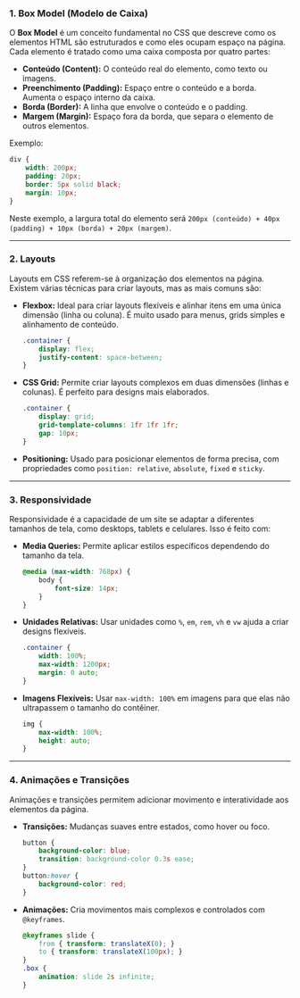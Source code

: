 ### 1. **Box Model (Modelo de Caixa)**
O **Box Model** é um conceito fundamental no CSS que descreve como os elementos HTML são estruturados e como eles ocupam espaço na página. Cada elemento é tratado como uma caixa composta por quatro partes:

- **Conteúdo (Content):** O conteúdo real do elemento, como texto ou imagens.
- **Preenchimento (Padding):** Espaço entre o conteúdo e a borda. Aumenta o espaço interno da caixa.
- **Borda (Border):** A linha que envolve o conteúdo e o padding.
- **Margem (Margin):** Espaço fora da borda, que separa o elemento de outros elementos.

Exemplo:
```css
div {
    width: 200px;
    padding: 20px;
    border: 5px solid black;
    margin: 10px;
}
```
Neste exemplo, a largura total do elemento será `200px (conteúdo) + 40px (padding) + 10px (borda) + 20px (margem)`.

---

### 2. **Layouts**
Layouts em CSS referem-se à organização dos elementos na página. Existem várias técnicas para criar layouts, mas as mais comuns são:

- **Flexbox:** Ideal para criar layouts flexíveis e alinhar itens em uma única dimensão (linha ou coluna). É muito usado para menus, grids simples e alinhamento de conteúdo.
  ```css
  .container {
      display: flex;
      justify-content: space-between;
  }
  ```

- **CSS Grid:** Permite criar layouts complexos em duas dimensões (linhas e colunas). É perfeito para designs mais elaborados.
  ```css
  .container {
      display: grid;
      grid-template-columns: 1fr 1fr 1fr;
      gap: 10px;
  }
  ```

- **Positioning:** Usado para posicionar elementos de forma precisa, com propriedades como `position: relative`, `absolute`, `fixed` e `sticky`.

---

### 3. **Responsividade**
Responsividade é a capacidade de um site se adaptar a diferentes tamanhos de tela, como desktops, tablets e celulares. Isso é feito com:

- **Media Queries:** Permite aplicar estilos específicos dependendo do tamanho da tela.
  ```css
  @media (max-width: 768px) {
      body {
          font-size: 14px;
      }
  }
  ```

- **Unidades Relativas:** Usar unidades como `%`, `em`, `rem`, `vh` e `vw` ajuda a criar designs flexíveis.
  ```css
  .container {
      width: 100%;
      max-width: 1200px;
      margin: 0 auto;
  }
  ```

- **Imagens Flexíveis:** Usar `max-width: 100%` em imagens para que elas não ultrapassem o tamanho do contêiner.
  ```css
  img {
      max-width: 100%;
      height: auto;
  }
  ```

---

### 4. **Animações e Transições**
Animações e transições permitem adicionar movimento e interatividade aos elementos da página.

- **Transições:** Mudanças suaves entre estados, como hover ou foco.
  ```css
  button {
      background-color: blue;
      transition: background-color 0.3s ease;
  }
  button:hover {
      background-color: red;
  }
  ```

- **Animações:** Cria movimentos mais complexos e controlados com `@keyframes`.
  ```css
  @keyframes slide {
      from { transform: translateX(0); }
      to { transform: translateX(100px); }
  }
  .box {
      animation: slide 2s infinite;
  }
  ```

